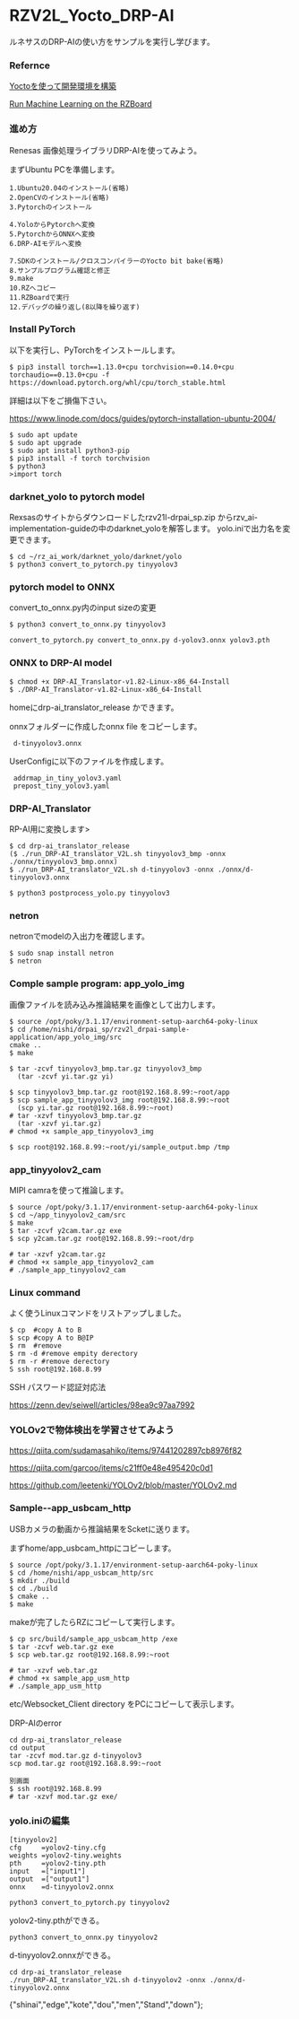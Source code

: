 # RZV2L_Yocto_DRP-AI

ルネサスのDRP-AIの使い方をサンプルを実行し学びます。

### Refernce

[Yoctoを使って開発環境を構築](https://qiita.com/Lathe/items/63bed2701d91e098761c)

[Run Machine Learning on the RZBoard](https://www.hackster.io/monica/run-machine-learning-on-the-rzboard-326098)

### 進め方

Renesas 画像処理ライブラリDRP-AIを使ってみよう。

まずUbuntu PCを準備します。
```
1.Ubuntu20.04のインストール(省略)
2.OpenCVのインストール(省略)
3.Pytorchのインストール

4.YoloからPytorchへ変換
5.PytorchからONNXへ変換
6.DRP-AIモデルへ変換

7.SDKのインストール/クロスコンパイラーのYocto bit bake(省略)
8.サンプルプログラム確認と修正
9.make
10.RZへコピー
11.RZBoardで実行
12.デバッグの繰り返し(8以降を繰り返す)
```

### Install PyTorch

以下を実行し、PyTorchをインストールします。
```
$ pip3 install torch==1.13.0+cpu torchvision==0.14.0+cpu torchaudio==0.13.0+cpu -f https://download.pytorch.org/whl/cpu/torch_stable.html
```
詳細は以下をご損傷下さい。

https://www.linode.com/docs/guides/pytorch-installation-ubuntu-2004/
```
$ sudo apt update
$ sudo apt upgrade
$ sudo apt install python3-pip
$ pip3 install -f torch torchvision
$ python3
>import torch
```

### darknet_yolo to pytorch model

Rexsasのサイトからダウンロードしたrzv21l-drpai_sp.zip からrzv_ai-implementation-guideの中のdarknet_yoloを解答します。
yolo.iniで出力名を変更できます。

```
$ cd ~/rz_ai_work/darknet_yolo/darknet/yolo
$ python3 convert_to_pytorch.py tinyyolov3

```

### pytorch model to ONNX

convert_to_onnx.py内のinput sizeの変更

```
$ python3 convert_to_onnx.py tinyyolov3

convert_to_pytorch.py convert_to_onnx.py d-yolov3.onnx yolov3.pth
```

### ONNX to DRP-AI model

```
$ chmod +x DRP-AI_Translator-v1.82-Linux-x86_64-Install
$ ./DRP-AI_Translator-v1.82-Linux-x86_64-Install
```
 homeにdrp-ai_translator_release かできます。

 onnxフォルダーに作成したonnx file をコピーします。
```
 d-tinyyolov3.onnx
```
UserConfigに以下のファイルを作成します。
```
 addrmap_in_tiny_yolov3.yaml
 prepost_tiny_yolov3.yaml
```

### DRP-AI_Translator

RP-AI用に変換します>
```
$ cd drp-ai_translator_release
($ ./run_DRP-AI_translator_V2L.sh tinyyolov3_bmp -onnx ./onnx/tinyyolov3_bmp.onnx)
$ ./run_DRP-AI_translator_V2L.sh d-tinyyolov3 -onnx ./onnx/d-tinyyolov3.onnx

$ python3 postprocess_yolo.py tinyyolov3
```

### netron

netronでmodelの入出力を確認します。

```
$ sudo snap install netron
$ netron
```

### Comple sample program: app_yolo_img

画像ファイルを読み込み推論結果を画像として出力します。
```
$ source /opt/poky/3.1.17/environment-setup-aarch64-poky-linux
$ cd /home/nishi/drpai_sp/rzv2l_drpai-sample-application/app_yolo_img/src
cmake ..
$ make

$ tar -zcvf tinyyolov3_bmp.tar.gz tinyyolov3_bmp
  (tar -zcvf yi.tar.gz yi)

$ scp tinyyolov3_bmp.tar.gz root@192.168.8.99:~root/app
$ scp sample_app_tinyyolov3_img root@192.168.8.99:~root
  (scp yi.tar.gz root@192.168.8.99:~root)
# tar -xzvf tinyyolov3_bmp.tar.gz
  (tar -xzvf yi.tar.gz)
# chmod +x sample_app_tinyyolov3_img

$ scp root@192.168.8.99:~root/yi/sample_output.bmp /tmp

```
### app_tinyyolov2_cam

MIPI camraを使って推論します。

```
$ source /opt/poky/3.1.17/environment-setup-aarch64-poky-linux
$ cd ~/app_tinyyolov2_cam/src
$ make
$ tar -zcvf y2cam.tar.gz exe
$ scp y2cam.tar.gz root@192.168.8.99:~root/drp

# tar -xzvf y2cam.tar.gz
# chmod +x sample_app_tinyyolov2_cam
# ./sample_app_tinyyolov2_cam
```


### Linux command

よく使うLinuxコマンドをリストアップしました。
```
$ cp  #copy A to B 
$ scp #copy A to B@IP
$ rm  #remove
$ rm -d #remove empity derectory
$ rm -r #remove derectory
S ssh root@192.168.8.99
```

SSH パスワード認証対応法

https://zenn.dev/seiwell/articles/98ea9c97aa7992


### YOLOv2で物体検出を学習させてみよう

https://qiita.com/sudamasahiko/items/97441202897cb8976f82

https://qiita.com/garcoo/items/c21ff0e48e495420c0d1

https://github.com/leetenki/YOLOv2/blob/master/YOLOv2.md


### Sample--app_usbcam_http

USBカメラの動画から推論結果をScketに送ります。

まずhome/app_usbcam_httpにコピーします。

```
$ source /opt/poky/3.1.17/environment-setup-aarch64-poky-linux
$ cd /home/nishi/app_usbcam_http/src
$ mkdir ./build
$ cd ./build
$ cmake ..
$ make
```

makeが完了したらRZにコピーして実行します。

```
$ cp src/build/sample_app_usbcam_http /exe
$ tar -zcvf web.tar.gz exe
$ scp web.tar.gz root@192.168.8.99:~root

# tar -xzvf web.tar.gz
# chmod +x sample_app_usm_http
# ./sample_app_usm_http
```

etc/Websocket_Client directory をPCにコピーして表示します。

DRP-AIのerror
```
cd drp-ai_translator_release
cd output
tar -zcvf mod.tar.gz d-tinyyolov3
scp mod.tar.gz root@192.168.8.99:~root

別画面
$ ssh root@192.168.8.99
# tar -xzvf mod.tar.gz exe/
```

### yolo.iniの編集
```
[tinyyolov2]
cfg     =yolov2-tiny.cfg
weights =yolov2-tiny.weights
pth     =yolov2-tiny.pth
input   =["input1"]
output  =["output1"]
onnx    =d-tinyyolov2.onnx
```

```
python3 convert_to_pytorch.py tinyyolov2
```
yolov2-tiny.pthができる。
```
python3 convert_to_onnx.py tinyyolov2
```
d-tinyyolov2.onnxができる。

```
cd drp-ai_translator_release
./run_DRP-AI_translator_V2L.sh d-tinyyolov2 -onnx ./onnx/d-tinyyolov2.onnx
```


{"shinai","edge","kote","dou","men","Stand","down"};

